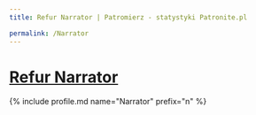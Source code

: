```yaml
---
title: Refur Narrator | Patromierz - statystyki Patronite.pl

permalink: /Narrator
---
```


# [Refur Narrator](https://patronite.pl/Narrator)

{% include profile.md name="Narrator" prefix="n" %}
